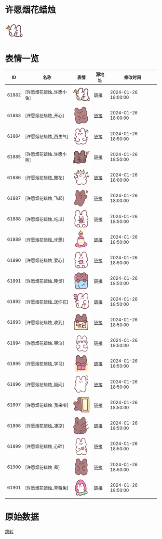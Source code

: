 # 许愿烟花蜡烛

<img src="./cover.png" height="60" alt="cover" />

# 表情一览

|ID|名称|表情|源地址|修改时间|
|----|----|----|----|----|
|61882|[许愿烟花蜡烛_许愿小兔]|<img src="./pic/061882_%5B许愿烟花蜡烛_许愿小兔%5D.png" height="60" alt="许愿小兔"/>|[链接](https://i0.hdslb.com/bfs/garb/d42e370ffaa425c6523b8b4a5e0a06c25b2883f9.png)|2024-01-26 18:00:00|
|61883|[许愿烟花蜡烛_开心]|<img src="./pic/061883_%5B许愿烟花蜡烛_开心%5D.png" height="60" alt="开心"/>|[链接](https://i0.hdslb.com/bfs/garb/90af24cbded9fbd3ffe406fe44e0c88ba99a4e1f.png)|2024-01-26 18:00:00|
|61884|[许愿烟花蜡烛_西生气]|<img src="./pic/061884_%5B许愿烟花蜡烛_西生气%5D.png" height="60" alt="西生气"/>|[链接](https://i0.hdslb.com/bfs/garb/6b2d4ba88216d958ff6e2a6593d73138df9fae26.png)|2024-01-26 18:50:00|
|61885|[许愿烟花蜡烛_许愿小熊]|<img src="./pic/061885_%5B许愿烟花蜡烛_许愿小熊%5D.png" height="60" alt="许愿小熊"/>|[链接](https://i0.hdslb.com/bfs/garb/7fb2c38085ae3bff35bd74d682a369454700932b.png)|2024-01-26 18:50:00|
|61886|[许愿烟花蜡烛_撒花]|<img src="./pic/061886_%5B许愿烟花蜡烛_撒花%5D.png" height="60" alt="撒花"/>|[链接](https://i0.hdslb.com/bfs/garb/784c867ab2c6fc06b35a664b2f0b680026875810.png)|2024-01-26 18:00:00|
|61887|[许愿烟花蜡烛_飞起]|<img src="./pic/061887_%5B许愿烟花蜡烛_飞起%5D.png" height="60" alt="飞起"/>|[链接](https://i0.hdslb.com/bfs/garb/22483fcf11220c893160e5e2db22006fb64aa157.png)|2024-01-26 18:00:00|
|61888|[许愿烟花蜡烛_吃瓜]|<img src="./pic/061888_%5B许愿烟花蜡烛_吃瓜%5D.png" height="60" alt="吃瓜"/>|[链接](https://i0.hdslb.com/bfs/garb/5ab70a426c55f5721c235015558ef101af57cd0d.png)|2024-01-26 18:50:00|
|61889|[许愿烟花蜡烛_许愿]|<img src="./pic/061889_%5B许愿烟花蜡烛_许愿%5D.png" height="60" alt="许愿"/>|[链接](https://i0.hdslb.com/bfs/garb/4a32dd93b92390ebd9d6080292786a6405398862.png)|2024-01-26 18:50:00|
|61890|[许愿烟花蜡烛_爱心]|<img src="./pic/061890_%5B许愿烟花蜡烛_爱心%5D.png" height="60" alt="爱心"/>|[链接](https://i0.hdslb.com/bfs/garb/ee1c6e0699d7e9ef532cb881c3432719804f7d4f.png)|2024-01-26 18:50:00|
|61891|[许愿烟花蜡烛_睡觉]|<img src="./pic/061891_%5B许愿烟花蜡烛_睡觉%5D.png" height="60" alt="睡觉"/>|[链接](https://i0.hdslb.com/bfs/garb/b1b36dda13b8533c9250efeb624dd6f93573c28f.png)|2024-01-26 18:50:00|
|61892|[许愿烟花蜡烛_送你花]|<img src="./pic/061892_%5B许愿烟花蜡烛_送你花%5D.png" height="60" alt="送你花"/>|[链接](https://i0.hdslb.com/bfs/garb/4d16a24dabfe6dba79ba0a4d9360f43c03055d9a.png)|2024-01-26 18:50:00|
|61893|[许愿烟花蜡烛_收到]|<img src="./pic/061893_%5B许愿烟花蜡烛_收到%5D.png" height="60" alt="收到"/>|[链接](https://i0.hdslb.com/bfs/garb/056eced90cf1cdd7f99ffc515487353ecdba1bf9.png)|2024-01-26 18:50:00|
|61894|[许愿烟花蜡烛_哭泣]|<img src="./pic/061894_%5B许愿烟花蜡烛_哭泣%5D.png" height="60" alt="哭泣"/>|[链接](https://i0.hdslb.com/bfs/garb/a6aa177cdd41a846ea9e52e3f662fad50b4e884f.png)|2024-01-26 18:50:00|
|61895|[许愿烟花蜡烛_学习]|<img src="./pic/061895_%5B许愿烟花蜡烛_学习%5D.png" height="60" alt="学习"/>|[链接](https://i0.hdslb.com/bfs/garb/77cdabd0eff0edfa645a11591c34c9a9d687e871.png)|2024-01-26 18:50:00|
|61896|[许愿烟花蜡烛_疑问]|<img src="./pic/061896_%5B许愿烟花蜡烛_疑问%5D.png" height="60" alt="疑问"/>|[链接](https://i0.hdslb.com/bfs/garb/d116f29d47ee646fefdfb66f1729b9d9ab599910.png)|2024-01-26 18:50:00|
|61897|[许愿烟花蜡烛_我来啦]|<img src="./pic/061897_%5B许愿烟花蜡烛_我来啦%5D.png" height="60" alt="我来啦"/>|[链接](https://i0.hdslb.com/bfs/garb/93e966dd0bfe003bdb3960a181cbb7854507fc19.png)|2024-01-26 18:50:00|
|61898|[许愿烟花蜡烛_凄凉]|<img src="./pic/061898_%5B许愿烟花蜡烛_凄凉%5D.png" height="60" alt="凄凉"/>|[链接](https://i0.hdslb.com/bfs/garb/e5651ad30bdc7a6b3b94631509fedcb81a03d96f.png)|2024-01-26 18:50:00|
|61899|[许愿烟花蜡烛_心碎]|<img src="./pic/061899_%5B许愿烟花蜡烛_心碎%5D.png" height="60" alt="心碎"/>|[链接](https://i0.hdslb.com/bfs/garb/07d422ea9521152221ffb6566c99391232966ff2.png)|2024-01-26 18:50:00|
|61900|[许愿烟花蜡烛_晕]|<img src="./pic/061900_%5B许愿烟花蜡烛_晕%5D.png" height="60" alt="晕"/>|[链接](https://i0.hdslb.com/bfs/garb/1c6a80512c358a29b50bf30ad1b37564c8923a3c.png)|2024-01-26 18:50:00|
|61901|[许愿烟花蜡烛_草莓兔]|<img src="./pic/061901_%5B许愿烟花蜡烛_草莓兔%5D.png" height="60" alt="草莓兔"/>|[链接](https://i0.hdslb.com/bfs/garb/922ae930219cde66f36e99a28d7bec98db85c597.png)|2024-01-26 18:50:00|

# 原始数据

[跳转](./raw.json)

